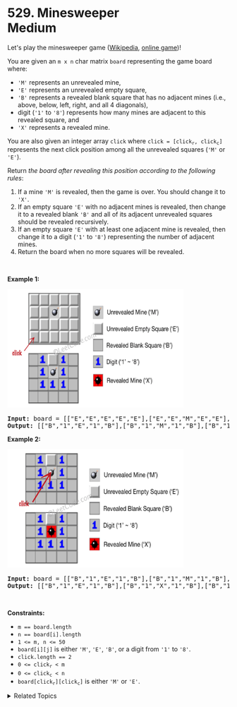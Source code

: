 
# 529. Minesweeper<br> Medium

<p>Let&#39;s play the minesweeper game (<a href="https://en.wikipedia.org/wiki/Minesweeper_(video_game)" target="_blank">Wikipedia</a>, <a href="http://minesweeperonline.com" target="_blank">online game</a>)!</p>

<p>You are given an <code>m x n</code> char matrix <code>board</code> representing the game board where:</p>

<ul>
	<li><code>&#39;M&#39;</code> represents an unrevealed mine,</li>
	<li><code>&#39;E&#39;</code> represents an unrevealed empty square,</li>
	<li><code>&#39;B&#39;</code> represents a revealed blank square that has no adjacent mines (i.e., above, below, left, right, and all 4 diagonals),</li>
	<li>digit (<code>&#39;1&#39;</code> to <code>&#39;8&#39;</code>) represents how many mines are adjacent to this revealed square, and</li>
	<li><code>&#39;X&#39;</code> represents a revealed mine.</li>
</ul>

<p>You are also given an integer array <code>click</code> where <code>click = [click<sub>r</sub>, click<sub>c</sub>]</code> represents the next click position among all the unrevealed squares (<code>&#39;M&#39;</code> or <code>&#39;E&#39;</code>).</p>

<p>Return <em>the board after revealing this position according to the following rules</em>:</p>

<ol>
	<li>If a mine <code>&#39;M&#39;</code> is revealed, then the game is over. You should change it to <code>&#39;X&#39;</code>.</li>
	<li>If an empty square <code>&#39;E&#39;</code> with no adjacent mines is revealed, then change it to a revealed blank <code>&#39;B&#39;</code> and all of its adjacent unrevealed squares should be revealed recursively.</li>
	<li>If an empty square <code>&#39;E&#39;</code> with at least one adjacent mine is revealed, then change it to a digit (<code>&#39;1&#39;</code> to <code>&#39;8&#39;</code>) representing the number of adjacent mines.</li>
	<li>Return the board when no more squares will be revealed.</li>
</ol>

<p>&nbsp;</p>
<p><strong class="example">Example 1:</strong></p>
<img src="./assets/image3.jpeg" style="width: 500px; max-width: 400px; height: 269px;" />
<pre>
<strong>Input:</strong> board = [[&quot;E&quot;,&quot;E&quot;,&quot;E&quot;,&quot;E&quot;,&quot;E&quot;],[&quot;E&quot;,&quot;E&quot;,&quot;M&quot;,&quot;E&quot;,&quot;E&quot;],[&quot;E&quot;,&quot;E&quot;,&quot;E&quot;,&quot;E&quot;,&quot;E&quot;],[&quot;E&quot;,&quot;E&quot;,&quot;E&quot;,&quot;E&quot;,&quot;E&quot;]], click = [3,0]
<strong>Output:</strong> [[&quot;B&quot;,&quot;1&quot;,&quot;E&quot;,&quot;1&quot;,&quot;B&quot;],[&quot;B&quot;,&quot;1&quot;,&quot;M&quot;,&quot;1&quot;,&quot;B&quot;],[&quot;B&quot;,&quot;1&quot;,&quot;1&quot;,&quot;1&quot;,&quot;B&quot;],[&quot;B&quot;,&quot;B&quot;,&quot;B&quot;,&quot;B&quot;,&quot;B&quot;]]
</pre>

<p><strong class="example">Example 2:</strong></p>
<img src="./assets/image4.jpeg" style="width: 489px; max-width: 400px; height: 269px;" />
<pre>
<strong>Input:</strong> board = [[&quot;B&quot;,&quot;1&quot;,&quot;E&quot;,&quot;1&quot;,&quot;B&quot;],[&quot;B&quot;,&quot;1&quot;,&quot;M&quot;,&quot;1&quot;,&quot;B&quot;],[&quot;B&quot;,&quot;1&quot;,&quot;1&quot;,&quot;1&quot;,&quot;B&quot;],[&quot;B&quot;,&quot;B&quot;,&quot;B&quot;,&quot;B&quot;,&quot;B&quot;]], click = [1,2]
<strong>Output:</strong> [[&quot;B&quot;,&quot;1&quot;,&quot;E&quot;,&quot;1&quot;,&quot;B&quot;],[&quot;B&quot;,&quot;1&quot;,&quot;X&quot;,&quot;1&quot;,&quot;B&quot;],[&quot;B&quot;,&quot;1&quot;,&quot;1&quot;,&quot;1&quot;,&quot;B&quot;],[&quot;B&quot;,&quot;B&quot;,&quot;B&quot;,&quot;B&quot;,&quot;B&quot;]]
</pre>

<p>&nbsp;</p>
<p><strong>Constraints:</strong></p>

<ul>
	<li><code>m == board.length</code></li>
	<li><code>n == board[i].length</code></li>
	<li><code>1 &lt;= m, n &lt;= 50</code></li>
	<li><code>board[i][j]</code> is either <code>&#39;M&#39;</code>, <code>&#39;E&#39;</code>, <code>&#39;B&#39;</code>, or a digit from <code>&#39;1&#39;</code> to <code>&#39;8&#39;</code>.</li>
	<li><code>click.length == 2</code></li>
	<li><code>0 &lt;= click<sub>r</sub> &lt; m</code></li>
	<li><code>0 &lt;= click<sub>c</sub> &lt; n</code></li>
	<li><code>board[click<sub>r</sub>][click<sub>c</sub>]</code> is either <code>&#39;M&#39;</code> or <code>&#39;E&#39;</code>.</li>
</ul>


<details>

<summary> Related Topics </summary>

-	`Array`
-	`Depth-First Search`
-	`Breadth-First Search`
-	`Matrix`

</details>

